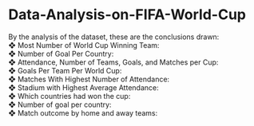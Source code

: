 # Data-Analysis-on-FIFA-World-Cup
By the analysis of the dataset, these are the conclusions drawn:
<br>
❖ Most Number of World Cup Winning Team:
<br>
❖ Number of Goal Per Country:
<br>
❖ Attendance, Number of Teams, Goals, and Matches per Cup:
<br>
❖ Goals Per Team Per World Cup:
<br>
❖ Matches With Highest Number of Attendance:
<br>
❖ Stadium with Highest Average Attendance:
<br>
❖ Which countries had won the cup:
<br>
❖ Number of goal per country:
<br>
❖ Match outcome by home and away teams:

